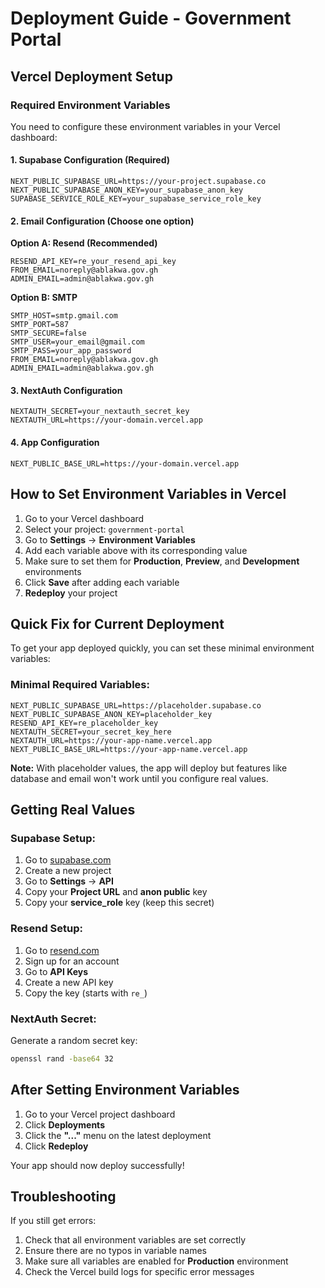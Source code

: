 # Deployment Guide - Government Portal

## Vercel Deployment Setup

### Required Environment Variables

You need to configure these environment variables in your Vercel dashboard:

#### 1. Supabase Configuration (Required)
```
NEXT_PUBLIC_SUPABASE_URL=https://your-project.supabase.co
NEXT_PUBLIC_SUPABASE_ANON_KEY=your_supabase_anon_key
SUPABASE_SERVICE_ROLE_KEY=your_supabase_service_role_key
```

#### 2. Email Configuration (Choose one option)

**Option A: Resend (Recommended)**
```
RESEND_API_KEY=re_your_resend_api_key
FROM_EMAIL=noreply@ablakwa.gov.gh
ADMIN_EMAIL=admin@ablakwa.gov.gh
```

**Option B: SMTP**
```
SMTP_HOST=smtp.gmail.com
SMTP_PORT=587
SMTP_SECURE=false
SMTP_USER=your_email@gmail.com
SMTP_PASS=your_app_password
FROM_EMAIL=noreply@ablakwa.gov.gh
ADMIN_EMAIL=admin@ablakwa.gov.gh
```

#### 3. NextAuth Configuration
```
NEXTAUTH_SECRET=your_nextauth_secret_key
NEXTAUTH_URL=https://your-domain.vercel.app
```

#### 4. App Configuration
```
NEXT_PUBLIC_BASE_URL=https://your-domain.vercel.app
```

## How to Set Environment Variables in Vercel

1. Go to your Vercel dashboard
2. Select your project: `government-portal`
3. Go to **Settings** → **Environment Variables**
4. Add each variable above with its corresponding value
5. Make sure to set them for **Production**, **Preview**, and **Development** environments
6. Click **Save** after adding each variable
7. **Redeploy** your project

## Quick Fix for Current Deployment

To get your app deployed quickly, you can set these minimal environment variables:

### Minimal Required Variables:
```
NEXT_PUBLIC_SUPABASE_URL=https://placeholder.supabase.co
NEXT_PUBLIC_SUPABASE_ANON_KEY=placeholder_key
RESEND_API_KEY=re_placeholder_key
NEXTAUTH_SECRET=your_secret_key_here
NEXTAUTH_URL=https://your-app-name.vercel.app
NEXT_PUBLIC_BASE_URL=https://your-app-name.vercel.app
```

**Note:** With placeholder values, the app will deploy but features like database and email won't work until you configure real values.

## Getting Real Values

### Supabase Setup:
1. Go to [supabase.com](https://supabase.com)
2. Create a new project
3. Go to **Settings** → **API**
4. Copy your **Project URL** and **anon public** key
5. Copy your **service_role** key (keep this secret)

### Resend Setup:
1. Go to [resend.com](https://resend.com)
2. Sign up for an account
3. Go to **API Keys**
4. Create a new API key
5. Copy the key (starts with `re_`)

### NextAuth Secret:
Generate a random secret key:
```bash
openssl rand -base64 32
```

## After Setting Environment Variables

1. Go to your Vercel project dashboard
2. Click **Deployments**
3. Click the **"..."** menu on the latest deployment
4. Click **Redeploy**

Your app should now deploy successfully!

## Troubleshooting

If you still get errors:
1. Check that all environment variables are set correctly
2. Ensure there are no typos in variable names
3. Make sure all variables are enabled for **Production** environment
4. Check the Vercel build logs for specific error messages



